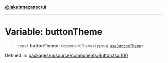 [**@jakubmazanec/ui**](../README.md)

---

# Variable: buttonTheme

> `const` **buttonTheme**: `ComponentTheme`\<_typeof_
> [`useButtonTheme`](../functions/useButtonTheme.md)\>

Defined in:
[packages/ui/source/components/Button.tsx:100](https://github.com/jakubmazanec/tools/blob/66e975ab265618dba82f8e4c56654145b7ba4db7/packages/ui/source/components/Button.tsx#L100)
